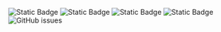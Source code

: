 ![Static Badge](https://img.shields.io/badge/blacklists-60-000000) ![Static Badge](https://img.shields.io/badge/blacklisted-3054426-cc0000) ![Static Badge](https://img.shields.io/badge/whitelisted-2242-00CC00) ![Static Badge](https://img.shields.io/badge/streaming_blacklist-28107-000000) ![GitHub issues](https://img.shields.io/github/issues/fabriziosalmi/blacklists)
